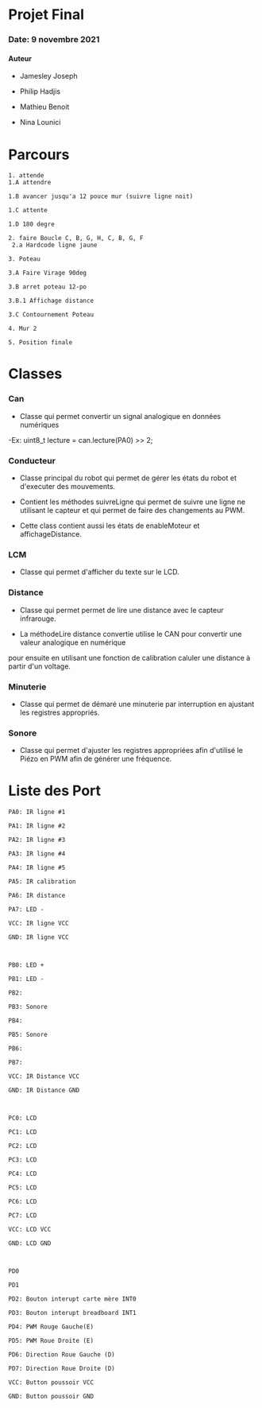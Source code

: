 # Projet Final
### Date: 9 novembre 2021

#### Auteur

- Jamesley Joseph

- Philip Hadjis

- Mathieu Benoit

- Nina Lounici

  

# Parcours

  

    1. attende
    1.A attendre
    
    1.B avancer jusqu'a 12 pouce mur (suivre ligne noit)
    
    1.C attente
    
    1.D 180 degre
    
    2. faire Boucle C, B, G, H, C, B, G, F
	 2.a Hardcode ligne jaune
    
    3. Poteau
    
    3.A Faire Virage 90deg
    
    3.B arret poteau 12-po
    
    3.B.1 Affichage distance
    
    3.C Contournement Poteau
    
    4. Mur 2
    
    5. Position finale

  

# Classes

### Can

- Classe qui permet convertir un signal analogique en données numériques

-Ex: uint8_t lecture = can.lecture(PA0) >> 2;

### Conducteur

- Classe principal du robot qui permet de gérer les états du robot et d'executer des mouvements.

- Contient les méthodes suivreLigne qui permet de suivre une ligne ne utilisant le capteur et qui permet de faire des changements au PWM.

- Cette class contient aussi les états de enableMoteur et affichageDistance.

### LCM

- Classe qui permet d'afficher du texte sur le LCD.

  

### Distance

- Classe qui permet permet de lire une distance avec le capteur infrarouge.

- La méthodeLire distance convertie utilise le CAN pour convertir une valeur analogique en numérique

pour ensuite en utilisant une fonction de calibration caluler une distance à partir d'un voltage.

  

### Minuterie

- Classe qui permet de démaré une minuterie par interruption en ajustant les registres appropriés.

  

### Sonore

- Classe qui permet d'ajuster les registres appropriées afin d'utilisé le Piézo en PWM afin de générer une fréquence.

  

# Liste des Port

  

    PA0: IR ligne #1
    
    PA1: IR ligne #2
    
    PA2: IR ligne #3
    
    PA3: IR ligne #4
    
    PA4: IR ligne #5
    
    PA5: IR calibration
    
    PA6: IR distance
    
    PA7: LED -
    
    VCC: IR ligne VCC
    
    GND: IR ligne VCC
    
    
    
    PB0: LED +
    
    PB1: LED -
    
    PB2:
    
    PB3: Sonore
    
    PB4:
    
    PB5: Sonore
    
    PB6:
    
    PB7:
    
    VCC: IR Distance VCC
    
    GND: IR Distance GND
    
    
    
    PC0: LCD
    
    PC1: LCD
    
    PC2: LCD
    
    PC3: LCD
    
    PC4: LCD
    
    PC5: LCD
    
    PC6: LCD
    
    PC7: LCD
    
    VCC: LCD VCC
    
    GND: LCD GND
    
    
    
    PD0
    
    PD1
    
    PD2: Bouton interupt carte mère INT0
    
    PD3: Bouton interupt breadboard INT1
    
    PD4: PWM Rouge Gauche(E)
    
    PD5: PWM Roue Droite (E)
    
    PD6: Direction Roue Gauche (D)
    
    PD7: Direction Roue Droite (D)
    
    VCC: Button poussoir VCC
    
    GND: Button poussoir GND